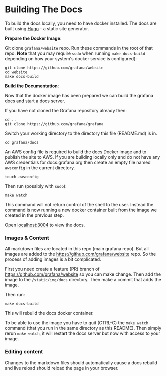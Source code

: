 # Building The Docs

To build the docs locally, you need to have docker installed.  The
docs are built using [Hugo](http://gohugo.io/) - a static site generator.

**Prepare the Docker Image**:

Git clone `grafana/website` repo. Run these commands in the root of that repo. **Note** that you may require ``sudo``
when running ``make docs-build`` depending on how your system's docker
service is configured):

```
git clone https://github.com/grafana/website
cd website
make docs-build
```

**Build the Documentation**:

Now that the docker image has been prepared we can build the
grafana docs and start a docs server.

If you have not cloned the Grafana repository already then:

```
cd ..
git clone https://github.com/grafana/grafana
```

Switch your working directory to the directory this file
(README.md) is in.

```
cd grafana/docs
```

An AWS config file is required to build the docs Docker image and to publish the site to AWS. If you are building locally only and do not have any AWS credentials for docs.grafana.org then create an empty file named `awsconfig` in the current directory.

```
touch awsconfig
```

Then run (possibly with ``sudo``):

```
make watch
```

This command will not return control of the shell to the user. Instead
the command is now running a new docker container built from the image
we created in the previous step.

Open [localhost:3004](http://localhost:3004) to view the docs.

### Images & Content

All markdown files are located in this repo (main grafana repo). But all images are added to the https://github.com/grafana/website repo. So the process of adding images is a bit complicated.

First you need create a feature (PR) branch of https://github.com/grafana/website so you can make change. Then add the image to the `/static/img/docs` directory. Then make a commit that adds the image.

Then run:
```
make docs-build
```

This will rebuild the docs docker container.

To be able to use the image you have to quit  (CTRL-C) the `make watch` command (that you run in the same directory as this README). Then simply rerun `make watch`, it will restart the docs server but now with access to your image.

### Editing content

Changes to the markdown files should automatically cause a docs rebuild and live reload should reload the page in your browser.
